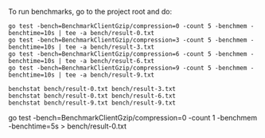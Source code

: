 To run benchmarks, go to the project root and do:

```shell script
go test -bench=BenchmarkClientGzip/compression=0 -count 5 -benchmem -benchtime=10s | tee -a bench/result-0.txt
go test -bench=BenchmarkClientGzip/compression=3 -count 5 -benchmem -benchtime=10s | tee -a bench/result-3.txt
go test -bench=BenchmarkClientGzip/compression=6 -count 5 -benchmem -benchtime=10s | tee -a bench/result-6.txt
go test -bench=BenchmarkClientGzip/compression=9 -count 5 -benchmem -benchtime=10s | tee -a bench/result-9.txt

benchstat bench/result-0.txt bench/result-3.txt
benchstat bench/result-0.txt bench/result-6.txt
benchstat bench/result-9.txt bench/result-9.txt
```


go test -bench=BenchmarkClientGzip/compression=0 -count 1 -benchmem -benchtime=5s > bench/result-0.txt
